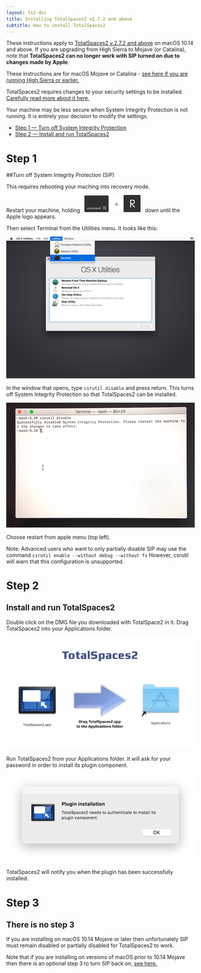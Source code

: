 ```yaml
---
layout: ts2-doc
title: Installing TotalSpaces2 v2.7.2 and above
subtitle: How to install TotalSpaces2
---
```


These instructions apply to [TotalSpaces2 v.2.7.2 and above](/changes-beta) on macOS 10.14 and above. If you are upgrading from High Sierra to Mojave (or Catalina), note that __TotalSpaces2 can no longer work with SIP turned on due to changes made by Apple__. 

These instructions are for macOS Mojave or Catalina - [see here if you are running High Sierra or earlier.](/sipsettings)

TotalSpaces2 requires changes to your security settings to be installed. [Carefully read more about it here.](/sip-details)

<div class="license-desk exclamation">
Your machine may be less secure when System Integrity Protection is not running. It is entirely your decision to modify the settings.
</div>

<ul class="steps-list">
<li><a href="#step1">Step 1 &mdash; Turn off System Integrity Protection</a></li>
<li><a href="#step2">Step 2 &mdash; Install and run TotalSpaces2</a></li>
</ul>

<a id="step1"></a>
# Step 1

##Turn off System Integrity Protection (SIP)

This requires rebooting your maching into recovery mode.

Restart your machine, holding&nbsp;&nbsp; <img src="/images/cmd-r.png" title="cmd-r"> &nbsp;&nbsp;down until the Apple logo appears.

Then select Terminal from the Utilities menu. It looks like this:

<img src="/shared/img/recovery-utilities-terminal.png">

In the window that opens, type
<code>csrutil disable</code>
and press return. This turns off System Integrity Protection so that TotalSpaces2 can be installed.

<img src="/images/csrutil-disable.jpg">

Choose restart from apple menu (top left).

Note: Advanced users who want to only partially disable SIP may use the command
<code>csrutil enable --without debug --without fs</code>
However, csrutil will warn that this configuration is unsupported.

<a id="step2"></a>
# Step 2

## Install and run TotalSpaces2

Double click on the DMG file you downloaded with TotalSpace2 in it. Drag TotalSpaces2 into your Applications folder.

<img src="/images/install-from-dmg.png">

Run TotalSpaces2 from your Applications folder. It will ask for your password in order to install its plugin component.

<img src="/images/install-plugin.png">

TotalSpaces2 will notify you when the plugin has been successfully installed.

<a id="step3"></a>
# Step 3

## There is no step 3

If you are installing on macOS 10.14 Mojave or later then unfortunately SIP must remain disabled or partially disabled for TotalSpaces2 to work.

Note that if you are installing on versions of macOS prior to 10.14 Mojave then there is an optional step 3 to turn SIP back on, [see here.](/sipsettings)

